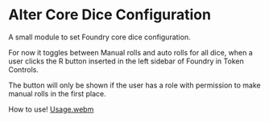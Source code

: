 # Alter Core Dice Configuration
A small module to set Foundry core dice configuration.

For now it toggles between Manual rolls and auto rolls for all dice, when a user clicks the R button inserted in the left sidebar of Foundry in Token Controls.

The button will only be shown if the user has a role with permission to make manual rolls in the first place.

How to use!
[Usage.webm](https://github.com/user-attachments/assets/c85b3c6a-ad24-4c03-81d9-3e198300b9f3)
